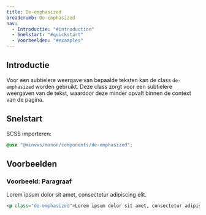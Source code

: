 ```yaml
---
title: De-emphasized
breadcrumb: De-emphasized
nav:
  - Introductie: "#introduction"
  - Snelstart: "#quickstart"
  - Voorbeelden: "#examples"
---
```


<h2 id="introduction">Introductie</h2>

Voor een subtielere weergave van bepaalde teksten kan de class `de-emphasized` worden gebruikt. Deze class zorgt voor een subtielere weergaven van de tekst, waardoor deze minder opvalt binnen de context van de pagina.

<h2 id="quickstart">Snelstart</h2>

SCSS importeren:

```scss
@use "@minvws/manon/components/de-emphasized";
```

<h2 id="examples">Voorbeelden</h2>

### Voorbeeld: Paragraaf

<p class="de-emphasized">Lorem ipsum dolor sit amet, consectetur adipiscing elit.</p>

```html
<p class="de-emphasized">Lorem ipsum dolor sit amet, consectetur adipiscing elit.</p>
```

